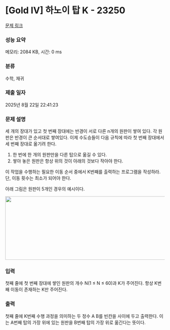 # [Gold IV] 하노이 탑 K - 23250 

[문제 링크](https://www.acmicpc.net/problem/23250) 

### 성능 요약

메모리: 2084 KB, 시간: 0 ms

### 분류

수학, 재귀

### 제출 일자

2025년 8월 22일 22:41:23

### 문제 설명

<p>세 개의 장대가 있고 첫 번째 장대에는 반경이 서로 다른 n개의 원판이 쌓여 있다. 각 원판은 반경이 큰 순서대로 쌓여있다. 이제 수도승들이 다음 규칙에 따라 첫 번째 장대에서 세 번째 장대로 옮기려 한다.</p>

<ol>
	<li>한 번에 한 개의 원판만을 다른 탑으로 옮길 수 있다.</li>
	<li>쌓아 놓은 원판은 항상 위의 것이 아래의 것보다 작아야 한다.</li>
</ol>

<p>이 작업을 수행하는 필요한 이동 순서 중에서 K번째를 출력하는 프로그램을 작성하라. 단, 이동 횟수는 최소가 되어야 한다.</p>

<p>아래 그림은 원판이 5개인 경우의 예시이다.</p>

<p style="text-align: center;"><img alt="" src="https://onlinejudgeimages.s3-ap-northeast-1.amazonaws.com/problem/11729/hanoi.png" style="height:200px; width:1050px"></p>

### 입력 

 <p>첫째 줄에 첫 번째 장대에 쌓인 원판의 개수 N(1 ≤ N ≤ 60)과 K가 주어진다. 항상 K번째 이동이 존재하는 K만 주어진다.</p>

### 출력 

 <p>첫째 줄에 K번째 수행 과정을 의미하는 두 정수 A B를 빈칸을 사이에 두고 출력한다. 이는 A번째 탑의 가장 위에 있는 원판을 B번째 탑의 가장 위로 옮긴다는 뜻이다.</p>

